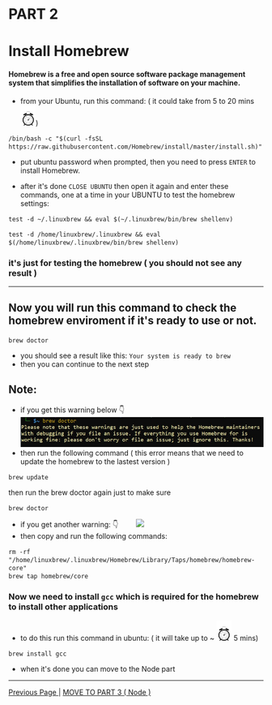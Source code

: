 # PART 2
# Install <b> Homebrew </b>
#### Homebrew is a free and open source software package management system that simplifies the installation of software on your machine.

- from your Ubuntu, run this command: ( it could take from 5 to 20 mins <img height="40px" width="30px" src="images/Time.png" alt="update your windows now">)
```
/bin/bash -c "$(curl -fsSL https://raw.githubusercontent.com/Homebrew/install/master/install.sh)"
```
- put ubuntu password when prompted, then you need to press `ENTER` to install Homebrew.

- after it's done `CLOSE UBUNTU` then open it again and enter these commands, one at a time in your UBUNTU to test the homebrew settings:
```
test -d ~/.linuxbrew && eval $(~/.linuxbrew/bin/brew shellenv)
```
```
test -d /home/linuxbrew/.linuxbrew && eval $(/home/linuxbrew/.linuxbrew/bin/brew shellenv)
```
### it's just for testing the homebrew ( you should not see any result )

<hr>

## Now you will run this command to check the homebrew enviroment if it's ready to use or not.

```
brew doctor
```

- you should see a result like this:
`Your system is ready to brew`
- then you can continue to the next step

## Note:
- if you get this warning below 👇
&nbsp; &nbsp; &nbsp; &nbsp; <kbd>![](images/brew-update.jpg)</kbd>
- then run the following command ( this error means that we need to update the homebrew to the lastest version )
```
brew update
```
then run the brew doctor again just to make sure
```
brew doctor
```

- if you get another warning: 👇
&nbsp; &nbsp; &nbsp; &nbsp; <kbd>![](images/tapped.png)</kbd>
- then copy and run the following commands:

```
rm -rf "/home/linuxbrew/.linuxbrew/Homebrew/Library/Taps/homebrew/homebrew-core"
brew tap homebrew/core
```


### Now we need to install `gcc` which is required for the homebrew to install other applications
- to do this run this command in ubuntu: ( it will take up to ~ <img height="40px" width="30px" src="images/Time.png" alt="update your windows now"> 5 mins)
```
brew install gcc
```

- when it's done you can move to the Node part


<hr>

<a href="part1.md">Previous Page </a></h2> | <a href="part3.md">MOVE TO PART 3 ( Node )</a> 



